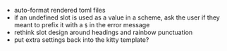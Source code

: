 - auto-format rendered toml files
- if an undefined slot is used as a value in a scheme, ask the user if they
  meant to prefix it with a `$` in the error message
- rethink slot design around headings and rainbow punctuation
- put extra settings back into the kitty template?
